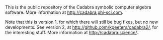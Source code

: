 This is the public repository of the Cadabra symbolic computer algebra 
software. More information at http://cadabra.phi-sci.com.

Note that this is version 1, for which there will still be bug fixes,
but no new developments. See version 2, at
http://github.com/kpeeters/cadabra2/, for the interesting stuff.
More information at http://cadabra.science/.
